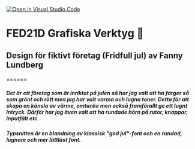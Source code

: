 [![Open in Visual Studio Code](https://classroom.github.com/assets/open-in-vscode-c66648af7eb3fe8bc4f294546bfd86ef473780cde1dea487d3c4ff354943c9ae.svg)](https://classroom.github.com/online_ide?assignment_repo_id=8505002&assignment_repo_type=AssignmentRepo)
# FED21D Grafiska Verktyg 🎨

## Design för fiktivt företag (Fridfull jul) av Fanny Lundberg
======

##### Det är ett företag som är inriktat på julen så har jag valt att ha färger så som grönt och rött men jag har valt varma och lugna toner. Detta för att skapa en känsla av värme, omtanke men också framförallt ge ett lugnt intryck. Därför har jag även valt att ha rundade hörn på rutor, knappar, inputfält etc. 

##### Typsnitten är en blandning av klassisk "god jul"-font och en rundad, lugnare och mer lättläst font.

